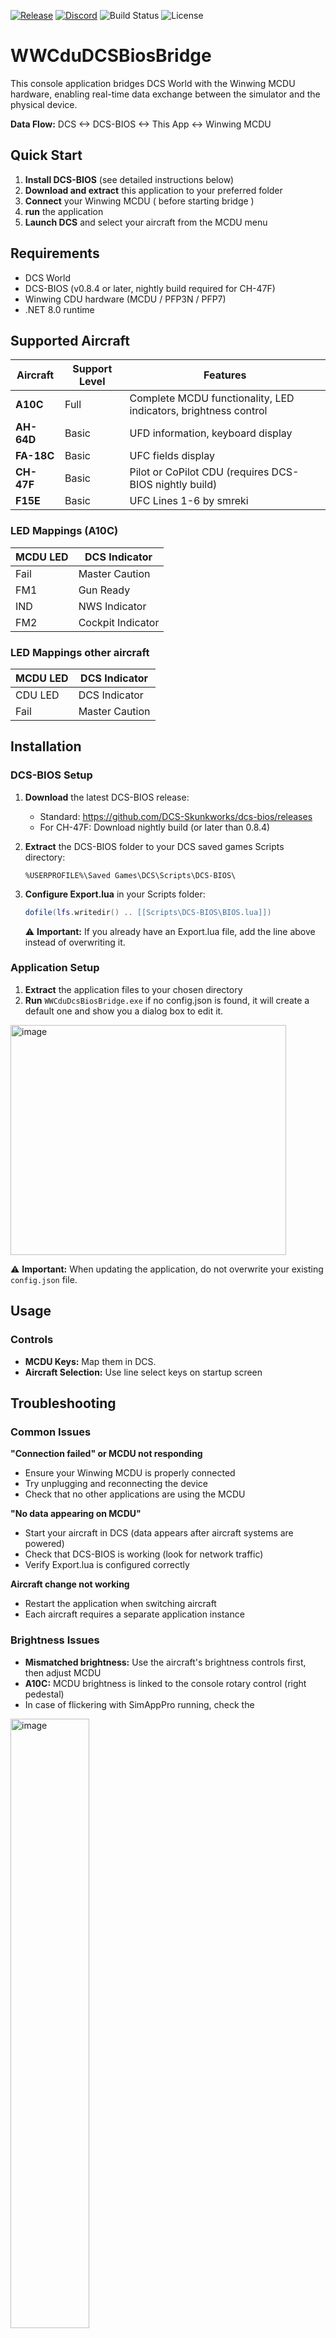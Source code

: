 
[![Release][release-shield]][release-url]
[![Discord][discord-shield]][discord-invite-url]
![Build Status][build-shield]
![License](https://img.shields.io/github/license/landre-cerp/WWCduDcsBiosBridge)

# WWCduDCSBiosBridge

This console application bridges DCS World with the Winwing MCDU hardware, enabling real-time data exchange between the simulator and the physical device.

**Data Flow:** DCS <-> DCS-BIOS <-> This App <-> Winwing MCDU

## Quick Start

1. **Install DCS-BIOS** (see detailed instructions below)
2. **Download and extract** this application to your preferred folder
5. **Connect** your Winwing MCDU ( before starting bridge )
6. **run** the application
7. **Launch DCS** and select your aircraft from the MCDU menu

## Requirements

- DCS World
- DCS-BIOS (v0.8.4 or later, nightly build required for CH-47F)
- Winwing CDU hardware (MCDU / PFP3N / PFP7)
- .NET 8.0 runtime

## Supported Aircraft

| Aircraft | Support Level | Features |
|----------|---------------|----------|
| **A10C** | Full | Complete MCDU functionality, LED indicators, brightness control |
| **AH-64D** | Basic | UFD information, keyboard display |
| **FA-18C** | Basic | UFC fields display |
| **CH-47F** | Basic | Pilot or CoPilot CDU (requires DCS-BIOS nightly build) |
| **F15E** | Basic | UFC Lines 1-6 by smreki |

### LED Mappings (A10C)

| MCDU LED | DCS Indicator |
|----------|---------------|
| Fail | Master Caution |
| FM1 | Gun Ready |
| IND | NWS Indicator |
| FM2 | Cockpit Indicator |

### LED Mappings other aircraft
| MCDU LED | DCS Indicator |
|----------|---------------|
| CDU LED | DCS Indicator |
| Fail | Master Caution |

## Installation

### DCS-BIOS Setup

1. **Download** the latest DCS-BIOS release:
   - Standard: https://github.com/DCS-Skunkworks/dcs-bios/releases
   - For CH-47F: Download nightly build (or later than 0.8.4)

2. **Extract** the DCS-BIOS folder to your DCS saved games Scripts directory:
   ```
   %USERPROFILE%\Saved Games\DCS\Scripts\DCS-BIOS\
   ```

3. **Configure Export.lua** in your Scripts folder:
   ```lua
   dofile(lfs.writedir() .. [[Scripts\DCS-BIOS\BIOS.lua]])
   ```
   
   ⚠️ **Important:** If you already have an Export.lua file, add the line above instead of overwriting it.

### Application Setup

1. **Extract** the application files to your chosen directory
2. **Run** `WWCduDcsBiosBridge.exe`
if no config.json is found, it will create a default one and show you a dialog box to edit it.

<img width="441" height="368" alt="image" src="https://github.com/user-attachments/assets/dca3d830-970d-4741-aeb5-7358658f82f0" />

⚠️ **Important:** When updating the application, do not overwrite your existing `config.json` file.

## Usage

### Controls

- **MCDU Keys:** Map them in DCS.
- **Aircraft Selection:** Use line select keys on startup screen

## Troubleshooting

### Common Issues


**"Connection failed" or MCDU not responding**
- Ensure your Winwing MCDU is properly connected
- Try unplugging and reconnecting the device
- Check that no other applications are using the MCDU

**"No data appearing on MCDU"**
- Start your aircraft in DCS (data appears after aircraft systems are powered)
- Check that DCS-BIOS is working (look for network traffic)
- Verify Export.lua is configured correctly

**Aircraft change not working**
- Restart the application when switching aircraft
- Each aircraft requires a separate application instance

### Brightness Issues

- **Mismatched brightness:** Use the aircraft's brightness controls first, then adjust MCDU
- **A10C:** MCDU brightness is linked to the console rotary control (right pedestal)
- In case of flickering with SimAppPro running, check the

<img width="50%" alt="image" src="https://github.com/user-attachments/assets/1cc6f86f-8fc8-457e-a9fb-11191fcd966d" />

### Logs

All application activity is logged to `log.txt` in the same folder as the executable. Check this file for detailed error information.

Report issues [here](https://github.com/landre-cerp/WWCduDcsBiosBridge/issues), or reach out on Discord [![Discord][discord-shield]][discord-invite-url].

## Known Limitations

- **Aircraft switching:** Requires application restart
- **Cursor behavior:** May appear erratic during waypoint entry (reflects DCS-BIOS data)
- **CH-47F support:** Requires DCS-BIOS nightly build (later than 0.8.4 )
- **Brightness sync:** May not perfectly match aircraft state

## Development

This project is written in C# and targets .NET 8.0. It uses:
- **DCS-BIOS** for DCS communication
- **mcdu-dotnet** for MCDU hardware interface
- **NLog** for logging
- **System.CommandLine** for command-line parsing

## Contributing
see `docs/CONTRIBUTING.md` for contribution guidelines.

## License

See `LICENSE.txt` and `thirdparty-licences.txt` for licensing information.

## Support

For issues and questions, please check the logs first and review the troubleshooting section above.

[release-url]: https://github.com/landre-cerp/WWCduDcsBiosBridge/releases
[release-shield]:  https://img.shields.io/github/release/landre-cerp/WWCduDcsBiosBridge.svg
[discord-shield]: https://img.shields.io/discord/231115945047883778
[discord-invite-url]: https://discord.gg/Td2cGvMhVC
[dcs-forum-discussion]: https://forum.dcs.world/topic/368056-winwing-mcdu-can-it-be-used-in-dcs-for-other-aircraft/page/4/
[build-shield]: https://img.shields.io/github/actions/workflow/status/landre-cerp/WWCduDcsBiosBridge/build-on-tag.yml
